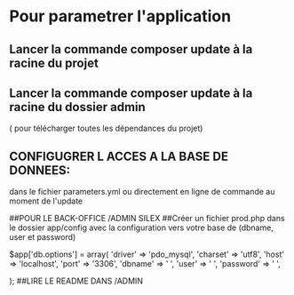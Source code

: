 Pour parametrer l'application
==============================

## Lancer la commande composer update à la racine du projet 
## Lancer la commande composer update à la racine du dossier admin
( pour télécharger toutes les dépendances du projet)

## CONFIGUGRER L ACCES A LA BASE DE DONNEES:
dans le fichier parameters.yml
ou directement en ligne de commande au moment de l'update


##POUR LE BACK-OFFICE /ADMIN SILEX
##Créer un fichier prod.php dans le dossier app/config avec la configuration vers votre base de  (dbname, user et password)

$app['db.options'] = array(
    'driver' => 'pdo_mysql',
    'charset' => 'utf8',
    'host' => 'localhost',
    'port' => '3306',
    'dbname' => ' ',
    'user' => ' ',
    'password' => ' ',

);
##LIRE LE README DANS /ADMIN


